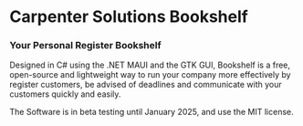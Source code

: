 # Carpenter Solutions Bookshelf

### Your Personal Register Bookshelf

Designed in C# using the .NET MAUI and the GTK GUI, Bookshelf is a free, open-source and 
lightweight way to run your company more effectively by register customers, 
be advised of deadlines and communicate with your customers quickly and easily.

The Software is in beta testing until January 2025, and use the MIT license.
